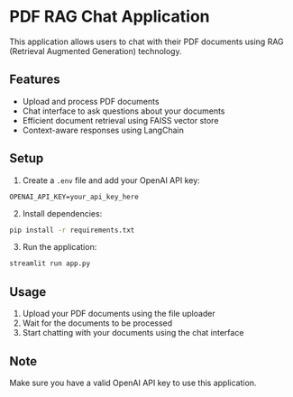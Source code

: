 # PDF RAG Chat Application

This application allows users to chat with their PDF documents using RAG (Retrieval Augmented Generation) technology.

## Features
- Upload and process PDF documents
- Chat interface to ask questions about your documents
- Efficient document retrieval using FAISS vector store
- Context-aware responses using LangChain

## Setup
1. Create a `.env` file and add your OpenAI API key:
```
OPENAI_API_KEY=your_api_key_here
```

2. Install dependencies:
```bash
pip install -r requirements.txt
```

3. Run the application:
```bash
streamlit run app.py
```

## Usage
1. Upload your PDF documents using the file uploader
2. Wait for the documents to be processed
3. Start chatting with your documents using the chat interface

## Note
Make sure you have a valid OpenAI API key to use this application. 